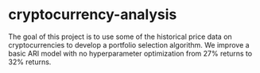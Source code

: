 cryptocurrency-analysis
=======================

The goal of this project is to use some of the historical price data on cryptocurrencies to develop a portfolio selection algorithm. We improve a basic ARI model with no hyperparameter optimization from 27% returns to 32% returns.

